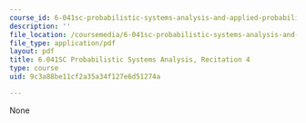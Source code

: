 ```yaml
---
course_id: 6-041sc-probabilistic-systems-analysis-and-applied-probability-fall-2013
description: ''
file_location: /coursemedia/6-041sc-probabilistic-systems-analysis-and-applied-probability-fall-2013/9c3a88be11cf2a35a34f127e6d51274a_MIT6_041SCF13_rec04.pdf
file_type: application/pdf
layout: pdf
title: 6.041SC Probabilistic Systems Analysis, Recitation 4
type: course
uid: 9c3a88be11cf2a35a34f127e6d51274a

---
```

None